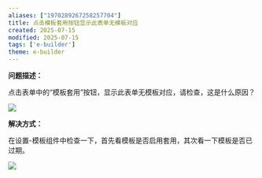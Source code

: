 ```yaml
---
aliases: ["1970289267258257704"]
title: 点击模板套用按钮显示此表单无模板对应
created: 2025-07-15
modified: 2025-07-15
tags: ['e-builder']
theme: e-builder
---
```


**问题描述：**

点击表单中的“模板套用”按钮，显示此表单无模板对应，请检查，这是什么原因？

**![](7e9fbdf0bf5bf02e76cdb974f058dd9d.jpg)**

**解决方式：**

在设置-模板组件中检查一下，首先看模板是否启用套用，其次看一下模板是否已过期。

![](afb8f72ce3531c9dfcb85ddbe7f4e92a.jpg)